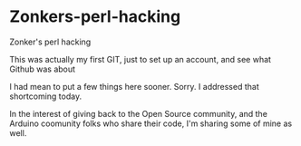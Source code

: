 Zonkers-perl-hacking
====================

Zonker's perl hacking

  This was actually my first GIT, just to set up an account, and see what Github was about

  I had mean to put a few things here sooner.  Sorry. I addressed that shortcoming today.

In the interest of giving back to the Open Source community, and the Arduino coomunity folks who share their code, I'm sharing some of mine as well.
